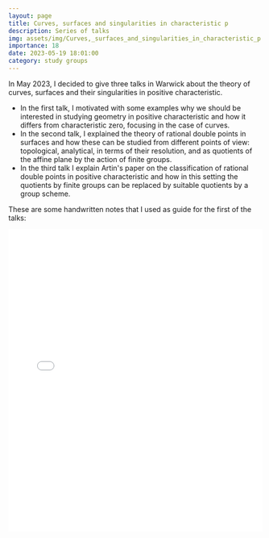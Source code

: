 ```yaml
---
layout: page
title: Curves, surfaces and singularities in characteristic p
description: Series of talks
img: assets/img/Curves,_surfaces_and_singularities_in_characteristic_p.png
importance: 18
date: 2023-05-19 18:01:00
category: study groups
---
```


In May 2023, I decided to give three talks in Warwick about the theory of curves, surfaces and their singularities in positive characteristic. 

<ul>
<li>In the first talk, I motivated with some examples why we should be interested in studying geometry in positive characteristic and how it differs from characteristic zero, focusing in the case of curves.</li>

<li>In the second talk, I explained the theory of rational double points in surfaces and how these can be studied from different points of view: topological, analytical, in terms of their resolution, and as quotients of the affine plane by the action of finite groups.</li>

<li>In the third talk I explain Artin's paper on the classification of rational double points in positive characteristic and how in this setting the quotients by finite groups can be replaced by suitable quotients by a group scheme.</li>
</ul>


These are some handwritten notes that I used as guide for the first of the talks:


<div style="padding-bottom: 100px;">
<div class="container mt-5">
    <div class="embed-responsive embed-responsive-16by9">
        <embed src="/assets/pdf/curves_surfaces_and_singularities_in_characteristic_p.pdf" type="application/pdf" width="100%" height="600px" />
    </div>
</div>
</div>
